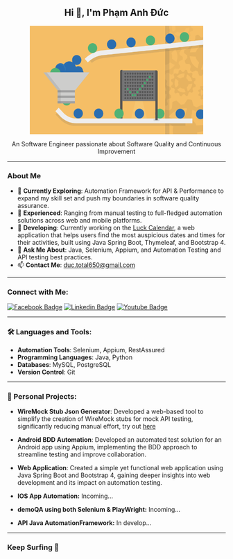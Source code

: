 <div align="center"> 
  <h2 ><b> Hi 👋, I'm Phạm Anh Đức </b> </h2>
  <img align="center" src="./nurture10-animation.gif" alt="Automation Testing" style="height: 250px; width: 400px"/><br/>
  <p>An Software Engineer passionate about Software Quality and Continuous Improvement</p>
</div>

---

### About Me

- 🔭 **Currently Exploring**: Automation Framework for API & Performance to expand my skill set and push my boundaries in software quality assurance.
- 🌱 **Experienced**: Ranging from manual testing to full-fledged automation solutions across web and mobile platforms.
- 🚀 **Developing**: Currently working on the [Luck Calendar](https://www.xemngay.online), a web application that helps users find the most auspicious dates and times for their activities, built using Java Spring Boot, Thymeleaf, and Bootstrap 4.
- 💬 **Ask Me About**: Java, Selenium, Appium, and Automation Testing and API testing best practices.
- 📫 **Contact Me**: duc.total650@gmail.com

---

### Connect with Me:

[![Facebook Badge](https://img.shields.io/badge/Facebook-1877F2?style=for-the-badge&logo=facebook&logoColor=white)](https://www.facebook.com/profile.php?id=100007813174380) 
[![Linkedin Badge](https://img.shields.io/badge/LinkedIn-0077B5?style=for-the-badge&logo=linkedin&logoColor=white)](https://www.linkedin.com/in/pham-anh-duc-a65544179/)
[![Youtube Badge](https://img.shields.io/badge/YouTube-FF0000?style=for-the-badge&logo=youtube&logoColor=white)](https://www.youtube.com/channel/UC6ihjin5T3jjxME21gDSK_A)

---

### 🛠️ Languages and Tools:

- **Automation Tools**: Selenium, Appium, RestAssured
- **Programming Languages**: Java, Python
- **Databases**: MySQL, PostgreSQL
- **Version Control**: Git

---

### 📂 Personal Projects:

- **WireMock Stub Json Generator**: Developed a web-based tool to simplify the creation of WireMock stubs for mock API testing, significantly reducing manual effort, try out [here](https://wiremock-json-generator.onrender.com/)

- **Android BDD Automation**: Developed an automated test solution for an Android app using Appium, implementing the BDD approach to streamline testing and improve collaboration.
  
- **Web Application**: Created a simple yet functional web application using Java Spring Boot and Bootstrap 4, gaining deeper insights into web development and its impact on automation testing.
  
- **IOS App Automation:** Incoming...

- **demoQA using both Selenium & PlayWright:** Incoming...

- **API Java AutomationFramework:** In develop...

---

### Keep Surfing 🌊
